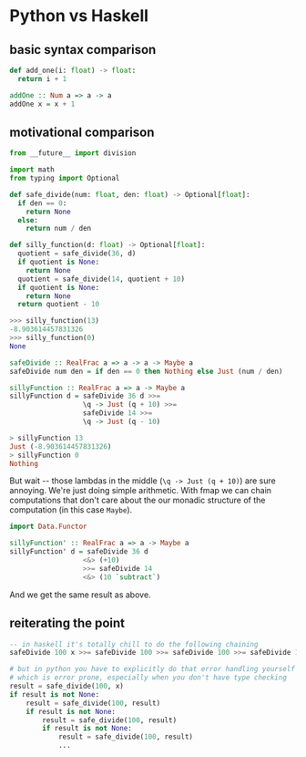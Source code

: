 # Python vs Haskell

## basic syntax comparison

```python
def add_one(i: float) -> float:
  return i + 1
```


```haskell
addOne :: Num a => a -> a
addOne x = x + 1
```

## motivational comparison

```python
from __future__ import division

import math
from typing import Optional

def safe_divide(num: float, den: float) -> Optional[float]:
  if den == 0:
    return None
  else:
    return num / den

def silly_function(d: float) -> Optional[float]:
  quotient = safe_divide(36, d)
  if quotient is None:
    return None
  quotient = safe_divide(14, quotient + 10)
  if quotient is None:
    return None
  return quotient - 10

>>> silly_function(13)
-8.903614457831326
>>> silly_function(0)
None
```

```haskell
safeDivide :: RealFrac a => a -> a -> Maybe a
safeDivide num den = if den == 0 then Nothing else Just (num / den)

sillyFunction :: RealFrac a => a -> Maybe a
sillyFunction d = safeDivide 36 d >>=
                  \q -> Just (q + 10) >>=
                  safeDivide 14 >>=
                  \q -> Just (q - 10)

> sillyFunction 13
Just (-8.903614457831326)
> sillyFunction 0
Nothing
```

But wait -- those lambdas in the middle (`\q -> Just (q + 10)`) are sure annoying. We're just doing simple arithmetic. With fmap we can chain computations that don't care about the our monadic structure of the computation (in this case `Maybe`).

```haskell
import Data.Functor

sillyFunction' :: RealFrac a => a -> Maybe a
sillyFunction' d = safeDivide 36 d
                  <&> (+10)
                  >>= safeDivide 14
                  <&> (10 `subtract`)

```

And we get the same result as above.


## reiterating the point

```Haskell
-- in haskell it's totally chill to do the following chaining
safeDivide 100 x >>= safeDivide 100 >>= safeDivide 100 >>= safeDivide 100 ...
```

```python
# but in python you have to explicitly do that error handling yourself
# which is error prone, especially when you don't have type checking
result = safe_divide(100, x)
if result is not None:
    result = safe_divide(100, result)
    if result is not None:
        result = safe_divide(100, result)
        if result is not None:
            result = safe_divide(100, result)
            ...
```
